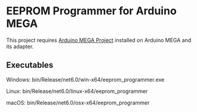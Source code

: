 # EEPROM Programmer for Arduino MEGA

This project requires [Arduino MEGA Project](http://danceswithferrets.org/geekblog/?page_id=903) installed on Arduino MEGA and its adapter.

## Executables

Windows: bin/Release/net6.0/win-x64/eeprom_programmer.exe

Linux: bin/Release/net6.0/linux-x64/eeprom_programmer

macOS: bin/Release/net6.0/osx-x64/eeprom_programmer
